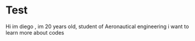 # Test
Hi im diego , im 20 years old, student of Aeronautical engineering 
i want to learn more about codes
